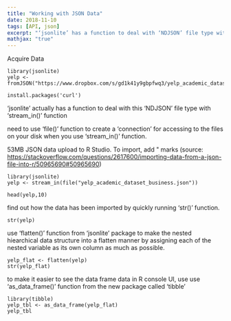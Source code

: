 ```yaml
---
title: "Working with JSON Data"
date: 2018-11-10
tags: [API, json]
excerpt: "‘jsonlite’ has a function to deal with ‘NDJSON’ file type with ‘stream_in()’ function"
mathjax: "true"
---
```


Acquire Data

```{r}
library(jsonlite)
yelp <- fromJSON("https://www.dropbox.com/s/gd1k41y9gbpfwq3/yelp_academic_dataset_business.json")
```

```{r}
install.packages('curl')
```
‘jsonlite’ actually has a function to deal with this ‘NDJSON’ file type with ‘stream_in()’ function

need to use ‘file()’ function to create a ‘connection’ for accessing to the files on your disk when you use ‘stream_in()’ function.

53MB JSON data upload to R Studio. To import, add " marks (source: https://stackoverflow.com/questions/2617600/importing-data-from-a-json-file-into-r/50965690#50965690)
```{r}
library(jsonlite)
yelp <- stream_in(file("yelp_academic_dataset_business.json"))
```


```{r}
head(yelp,10)
```
find out how the data has been imported by quickly running ‘str()’ function.
```{r}
str(yelp)
```
use ‘flatten()’ function from ‘jsonlite’ package to make the nested hiearchical data structure into a flatten manner by assigning each of the nested variable as its own column as much as possible.
```{r}
yelp_flat <- flatten(yelp)
str(yelp_flat)
```

to make it easier to see the data frame data in R console UI, use 
use ‘as_data_frame()’ function from the new package called ‘tibble’
```{r}
library(tibble)
yelp_tbl <- as_data_frame(yelp_flat)
yelp_tbl
```


